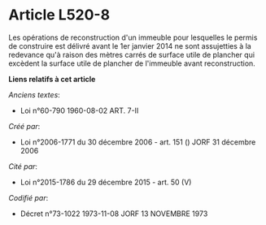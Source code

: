 # Article L520-8

Les opérations de reconstruction d'un immeuble pour lesquelles le permis de construire est délivré avant le 1er janvier 2014
ne sont assujetties à la redevance qu'à raison des mètres carrés de surface utile de plancher qui excèdent la surface utile
de plancher de l'immeuble avant reconstruction.

**Liens relatifs à cet article**

_Anciens textes_:

  - Loi n°60-790 1960-08-02 ART. 7-II

_Créé par_:

  - Loi n°2006-1771 du 30 décembre 2006 - art. 151 () JORF 31 décembre 2006

_Cité par_:

  - Loi n°2015-1786 du 29 décembre 2015 - art. 50 (V)

_Codifié par_:

  - Décret n°73-1022 1973-11-08 JORF 13 NOVEMBRE 1973
